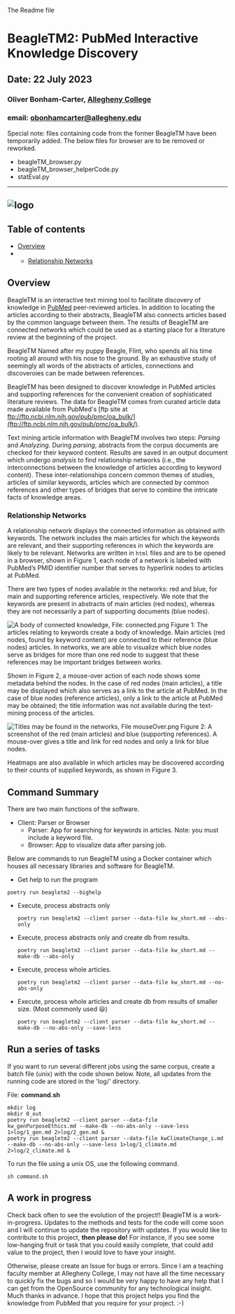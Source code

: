 The Readme file
# BeagleTM2: PubMed Interactive Knowledge Discovery
## Date: 22 July 2023
### Oliver Bonham-Carter, [Allegheny College](https://allegheny.edu/)
### email: obonhamcarter@allegheny.edu


Special note: files containing code from the former BeagleTM have been temporarily added.
The below files for browser are to be removed or reworked.
+ beagleTM_browser.py
+ beagleTM_browser_helperCode.py
+ statEval.py


---
![logo](graphics/beagletm2_logo.png)
---


## Table of contents

* [Overview](#overview)
* + [Relationship Networks](#relationship-networks)

## Overview

BeagleTM is an interactive text mining tool to facilitate discovery of knowledge in [PubMed](https://pubmed.ncbi.nlm.nih.gov/) peer-reviewed articles. In addition to locating the articles according to their abstracts, BeagleTM also connects articles based by the common language between them. The results of BeagleTM are connected networks which could be used as a starting place for a literature review at the beginning of the project.


BeagleTM Named after my puppy Beagle, Flint, who spends all his time rooting all around with his nose to the ground. By an exhaustive study of seemingly all words of the abstracts of articles, connections and discoveroies can be made between references.


BeagleTM has been designed to discover knowledge in PubMed articles and supporting references for the convenient creation of sophisticated literature reviews. The data for BeagleTM comes from curated article data made available from PubMed's [ftp site at ftp://ftp.ncbi.nlm.nih.gov/pub/pmc/oa_bulk/](ftp://ftp.ncbi.nlm.nih.gov/pub/pmc/oa_bulk/).

Text mining article information with BeagleTM involves two steps: _Parsing_ and _Analyzing_. During _parsing_, abstracts from the corpus documents are checked for their keyword content. Results are saved in an output document which undergo _analysis_ to find relationship networks (i.e., the interconnections between the knowledge of articles according to keyword content). These inter-relationships concern common themes of studies, articles of similar keywords, articles which are connected by common references and other types of bridges that serve to combine the intricate facts of knowledge areas.


### Relationship Networks

A relationship network displays the connected information as obtained with keywords. The network includes the main articles for which the keywords are relevant, and their supporting references in which the keywords are likely to be relevant. Networks are written in `html` files and are to be opened in a browser, shown in Figure 1, each node of a network is labeled with PubMed’s PMID identifier number that serves to hyperlink nodes to articles at PubMed.

There are two types of nodes available in the networks: red and blue, for main and supporting reference articles, respectively. We note that the keywords are present in abstracts of main articles (red nodes), whereas they are not necessarily a part of supporting documents (blue nodes).

![A body of connected knowledge, File: connected.png](graphics/connected.png)
Figure 1: The articles relating to keywords create a body of knowledge. Main articles (red nodes, found by keyword content) are connected to their reference (blue nodes) articles. In networks, we are able to visualize which blue nodes serve as bridges for more than one red node to suggest that these references may be important bridges between works.


Shown in Figure 2, a mouse-over action of each node shows some metadata behind the nodes. In the case of red nodes (main articles), a title may be displayed which also serves as a link to the article at PubMed. In the case of blue nodes (reference articles), only a link to the article at PubMed may be obtained; the title information was not available during the text-mining process of the articles.


![Titles may be found in the networks, File mouseOver.png](graphics/mouseOver.png)
Figure 2: A screenshot of the red (main articles) and blue (supporting references). A mouse-over gives a title and link for red nodes and only a link for blue nodes.

Heatmaps are also available in which articles may be discovered according to their counts of supplied keywords, as shown in Figure 3.


## Command Summary

There are two main functions of the software.

* Client: Parser or Browser
    + Parser: App for searching for keywords in articles. Note: you must include a keyword file.
    + Browser: App to visualize data after parsing job.


Below are commands to run BeagleTM using a Docker container which houses all necessary libraries and software for BeagleTM.


* Get help to run the program
```
poetry run beagletm2 --bighelp
```

* Execute, process abstracts only

    ```
    poetry run beagletm2 --client parser --data-file kw_short.md --abs-only
    ```

* Execute, process abstracts only and create db from results.
    ```
    poetry run beagletm2 --client parser --data-file kw_short.md --make-db --abs-only
    ```

* Execute, process whole articles.
    ```
    poetry run beagletm2 --client parser --data-file kw_short.md --no-abs-only
    ```

* Execute, process whole articles and create db from results of smaller size. (Most commonly used 😃)
    ```
    poetry run beagletm2 --client parser --data-file kw_short.md --make-db --no-abs-only --save-less
    ```

## Run a series of tasks

If you want to run several different jobs using the same corpus, create a batch file (unix) with the code shown below. Note, all updates from the running code are stored in the 'log/' directory.

File: __command.sh__

```
mkdir log
mkdir 0_out
poetry run beagletm2 --client parser --data-file kw_genPurposeEthics.md --make-db --no-abs-only --save-less  1>log/1_gen.md 2>log/2_gen.md &
poetry run beagletm2 --client parser --data-file kwClimateChange_i.md --make-db --no-abs-only --save-less 1>log/1_climate.md 2>log/2_climate.md &
```

To run the file using a unix OS, use the following command.

```
sh command.sh
```

## A work in progress

Check back often to see the evolution of the project!! BeagleTM is a work-in-progress. Updates to the methods and tests for the code will come soon and I will continue to update the repository with updates. If you would like to contribute to this project, __then please do!__ For instance, if you see some low-hanging fruit or task that you could easily complete, that could add value to the project, then I would love to have your insight.

Otherwise, please create an Issue for bugs or errors. Since I am a teaching faculty member at Allegheny College, I may not have all the time necessary to quickly fix the bugs and so I would be very happy to have any help that I can get from the OpenSource community for any technological insight. Much thanks in advance. I hope that this project helps you find the knowledge from PubMed that you require for your project. :-)
